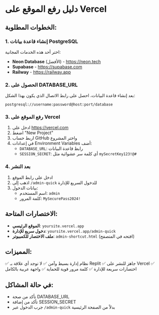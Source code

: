 # دليل رفع الموقع على Vercel

## الخطوات المطلوبة:

### 1. إنشاء قاعدة بيانات PostgreSQL
اختر أحد هذه الخدمات المجانية:
- **Neon Database** (الأفضل) - https://neon.tech
- **Supabase** - https://supabase.com
- **Railway** - https://railway.app

### 2. الحصول على DATABASE_URL
بعد إنشاء قاعدة البيانات، احصل على رابط الاتصال الذي يكون بهذا الشكل:
```
postgresql://username:password@host:port/database
```

### 3. رفع الموقع على Vercel
1. ادخل على https://vercel.com
2. اضغط "New Project"
3. اربط حساب GitHub واختر المشروع
4. في إعدادات Environment Variables أضف:
   - `DATABASE_URL`: رابط قاعدة البيانات
   - `SESSION_SECRET`: أي كلمة سر عشوائية مثل `mySecretKey123!@#`

### 4. بعد النشر
1. ادخل على رابط الموقع
2. اذهب إلى `/admin-quick` للدخول السريع للإدارة
3. بيانات الدخول:
   - اسم المستخدم: `admin`
   - كلمة المرور: `MySecurePass2024!`

## الاختصارات المتاحة:
- **الموقع الرئيسي**: `yoursite.vercel.app`
- **دخول سريع للإدارة**: `yoursite.vercel.app/admin-quick`
- **ملف الاختصار للكمبيوتر**: `admin-shortcut.html` (افتحه في المتصفح)

## المميزات:
✅ نظام إدارة بسيط وآمن
✅ لا توجد أي علاقة بـ Replit
✅ جاهز للنشر على Vercel
✅ اختصارات سريعة للإدارة
✅ كلمة مرور قوية للحماية
✅ واجهة عربية بالكامل

## في حالة المشاكل:
- تأكد من صحة DATABASE_URL
- تأكد من إضافة SESSION_SECRET
- جرب الدخول عبر `/admin-quick` بدلاً من الصفحة الرئيسية